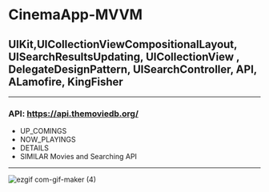 # CinemaApp-MVVM
## UIKit,UICollectionViewCompositionalLayout, UISearchResultsUpdating, UICollectionView , DelegateDesignPattern, UISearchController, API, ALamofire, KingFisher
____________________
### API:  https://api.themoviedb.org/
- UP_COMINGS
- NOW_PLAYINGS
- DETAILS 
- SIMILAR Movies and Searching API
____________________


![ezgif com-gif-maker (4)](https://user-images.githubusercontent.com/13710309/162626558-57846210-34e2-49d3-b909-83a4e964f1b9.gif)
